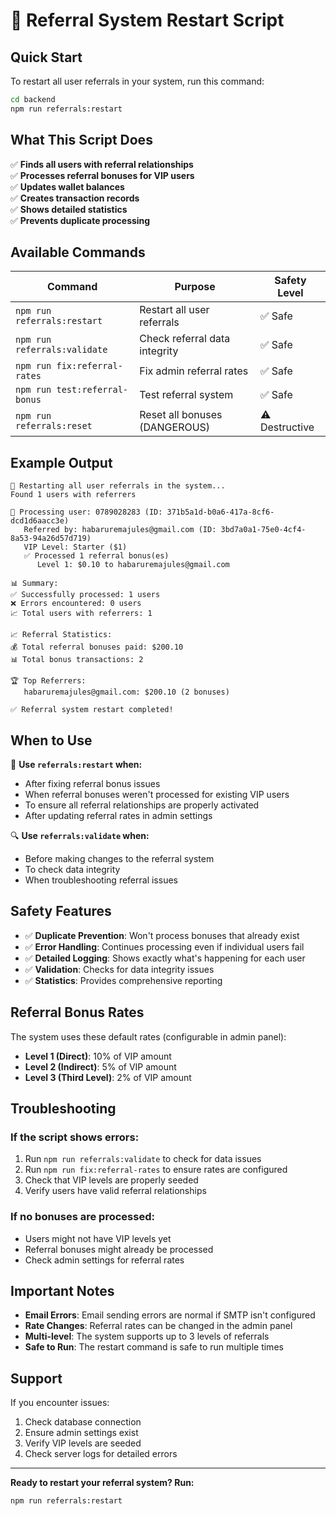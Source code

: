 # 🚀 Referral System Restart Script

## Quick Start

To restart all user referrals in your system, run this command:

```bash
cd backend
npm run referrals:restart
```

## What This Script Does

✅ **Finds all users with referral relationships**  
✅ **Processes referral bonuses for VIP users**  
✅ **Updates wallet balances**  
✅ **Creates transaction records**  
✅ **Shows detailed statistics**  
✅ **Prevents duplicate processing**  

## Available Commands

| Command | Purpose | Safety Level |
|---------|---------|--------------|
| `npm run referrals:restart` | Restart all user referrals | ✅ Safe |
| `npm run referrals:validate` | Check referral data integrity | ✅ Safe |
| `npm run fix:referral-rates` | Fix admin referral rates | ✅ Safe |
| `npm run test:referral-bonus` | Test referral system | ✅ Safe |
| `npm run referrals:reset` | Reset all bonuses (DANGEROUS) | ⚠️ Destructive |

## Example Output

```
🔄 Restarting all user referrals in the system...
Found 1 users with referrers

👤 Processing user: 0789028283 (ID: 371b5a1d-b0a6-417a-8cf6-dcd1d6aacc3e)
   Referred by: habaruremajules@gmail.com (ID: 3bd7a0a1-75e0-4cf4-8a53-94a26d57d719)
   VIP Level: Starter ($1)
   ✅ Processed 1 referral bonus(es)
      Level 1: $0.10 to habaruremajules@gmail.com

📊 Summary:
✅ Successfully processed: 1 users
❌ Errors encountered: 0 users
📈 Total users with referrers: 1

📈 Referral Statistics:
💰 Total referral bonuses paid: $200.10
📊 Total bonus transactions: 2

🏆 Top Referrers:
   habaruremajules@gmail.com: $200.10 (2 bonuses)

✅ Referral system restart completed!
```

## When to Use

🔄 **Use `referrals:restart` when:**
- After fixing referral bonus issues
- When referral bonuses weren't processed for existing VIP users
- To ensure all referral relationships are properly activated
- After updating referral rates in admin settings

🔍 **Use `referrals:validate` when:**
- Before making changes to the referral system
- To check data integrity
- When troubleshooting referral issues

## Safety Features

- ✅ **Duplicate Prevention**: Won't process bonuses that already exist
- ✅ **Error Handling**: Continues processing even if individual users fail
- ✅ **Detailed Logging**: Shows exactly what's happening for each user
- ✅ **Validation**: Checks for data integrity issues
- ✅ **Statistics**: Provides comprehensive reporting

## Referral Bonus Rates

The system uses these default rates (configurable in admin panel):
- **Level 1 (Direct)**: 10% of VIP amount
- **Level 2 (Indirect)**: 5% of VIP amount  
- **Level 3 (Third Level)**: 2% of VIP amount

## Troubleshooting

### If the script shows errors:
1. Run `npm run referrals:validate` to check for data issues
2. Run `npm run fix:referral-rates` to ensure rates are configured
3. Check that VIP levels are properly seeded
4. Verify users have valid referral relationships

### If no bonuses are processed:
- Users might not have VIP levels yet
- Referral bonuses might already be processed
- Check admin settings for referral rates

## Important Notes

- **Email Errors**: Email sending errors are normal if SMTP isn't configured
- **Rate Changes**: Referral rates can be changed in the admin panel
- **Multi-level**: The system supports up to 3 levels of referrals
- **Safe to Run**: The restart command is safe to run multiple times

## Support

If you encounter issues:
1. Check database connection
2. Ensure admin settings exist
3. Verify VIP levels are seeded
4. Check server logs for detailed errors

---

**Ready to restart your referral system? Run:**
```bash
npm run referrals:restart
```
